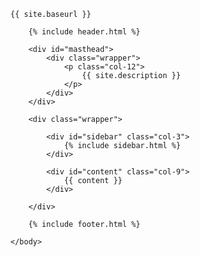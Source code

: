 <!DOCTYPE html>
<html>
	<head>
		<script src="https://use.typekit.net/yoq1nsx.js"></script>
		<script>try{Typekit.load({ async: true });}catch(e){}</script>
		<link rel="stylesheet" href="/assets/css/main.css">
	</head>
	<body>

	{{ site.baseurl }}

		{% include header.html %}

		<div id="masthead">
			<div class="wrapper">
				<p class="col-12">
					{{ site.description }}
				</p>
			</div>
		</div>

		<div class="wrapper">

			<div id="sidebar" class="col-3">
				{% include sidebar.html %}
			</div>

			<div id="content" class="col-9">
				{{ content }}
			</div>

		</div>

		{% include footer.html %}

	</body>
</html>